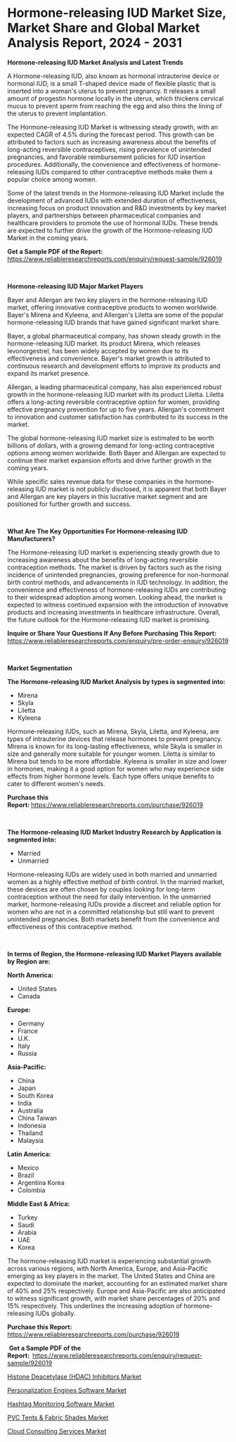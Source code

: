<p><h1>Hormone-releasing IUD Market Size, Market Share and Global Market Analysis Report, 2024 - 2031</h1></p><p><strong>Hormone-releasing IUD Market Analysis and Latest Trends</strong></p>
<p><p>A Hormone-releasing IUD, also known as hormonal intrauterine device or hormonal IUD, is a small T-shaped device made of flexible plastic that is inserted into a woman's uterus to prevent pregnancy. It releases a small amount of progestin hormone locally in the uterus, which thickens cervical mucus to prevent sperm from reaching the egg and also thins the lining of the uterus to prevent implantation.</p><p>The Hormone-releasing IUD Market is witnessing steady growth, with an expected CAGR of 4.5% during the forecast period. This growth can be attributed to factors such as increasing awareness about the benefits of long-acting reversible contraceptives, rising prevalence of unintended pregnancies, and favorable reimbursement policies for IUD insertion procedures. Additionally, the convenience and effectiveness of hormone-releasing IUDs compared to other contraceptive methods make them a popular choice among women.</p><p>Some of the latest trends in the Hormone-releasing IUD Market include the development of advanced IUDs with extended duration of effectiveness, increasing focus on product innovation and R&D investments by key market players, and partnerships between pharmaceutical companies and healthcare providers to promote the use of hormonal IUDs. These trends are expected to further drive the growth of the Hormone-releasing IUD Market in the coming years.</p></p>
<p><strong>Get a Sample PDF of the Report:&nbsp;</strong> <a href="https://www.reliableresearchreports.com/enquiry/request-sample/926019">https://www.reliableresearchreports.com/enquiry/request-sample/926019</a></p>
<p>&nbsp;</p>
<p><strong>Hormone-releasing IUD Major Market Players</strong></p>
<p><p>Bayer and Allergan are two key players in the hormone-releasing IUD market, offering innovative contraceptive products to women worldwide. Bayer's Mirena and Kyleena, and Allergan's Liletta are some of the popular hormone-releasing IUD brands that have gained significant market share.</p><p>Bayer, a global pharmaceutical company, has shown steady growth in the hormone-releasing IUD market. Its product Mirena, which releases levonorgestrel, has been widely accepted by women due to its effectiveness and convenience. Bayer's market growth is attributed to continuous research and development efforts to improve its products and expand its market presence.</p><p>Allergan, a leading pharmaceutical company, has also experienced robust growth in the hormone-releasing IUD market with its product Liletta. Liletta offers a long-acting reversible contraceptive option for women, providing effective pregnancy prevention for up to five years. Allergan's commitment to innovation and customer satisfaction has contributed to its success in the market.</p><p>The global hormone-releasing IUD market size is estimated to be worth billions of dollars, with a growing demand for long-acting contraceptive options among women worldwide. Both Bayer and Allergan are expected to continue their market expansion efforts and drive further growth in the coming years.</p><p>While specific sales revenue data for these companies in the hormone-releasing IUD market is not publicly disclosed, it is apparent that both Bayer and Allergan are key players in this lucrative market segment and are positioned for further growth and success.</p></p>
<p>&nbsp;</p>
<p><strong>What Are The Key Opportunities For Hormone-releasing IUD Manufacturers?</strong></p>
<p><p>The Hormone-releasing IUD market is experiencing steady growth due to increasing awareness about the benefits of long-acting reversible contraception methods. The market is driven by factors such as the rising incidence of unintended pregnancies, growing preference for non-hormonal birth control methods, and advancements in IUD technology. In addition, the convenience and effectiveness of hormone-releasing IUDs are contributing to their widespread adoption among women. Looking ahead, the market is expected to witness continued expansion with the introduction of innovative products and increasing investments in healthcare infrastructure. Overall, the future outlook for the Hormone-releasing IUD market is promising.</p></p>
<p><strong>Inquire or Share Your Questions If Any Before Purchasing This Report:</strong> <a href="https://www.reliableresearchreports.com/enquiry/pre-order-enquiry/926019">https://www.reliableresearchreports.com/enquiry/pre-order-enquiry/926019</a></p>
<p>&nbsp;</p>
<p><strong>Market Segmentation</strong></p>
<p><strong>The Hormone-releasing IUD Market Analysis by types is segmented into:</strong></p>
<p><ul><li>Mirena</li><li>Skyla</li><li>Liletta</li><li>Kyleena</li></ul></p>
<p><p>Hormone-releasing IUDs, such as Mirena, Skyla, Liletta, and Kyleena, are types of intrauterine devices that release hormones to prevent pregnancy. Mirena is known for its long-lasting effectiveness, while Skyla is smaller in size and generally more suitable for younger women. Liletta is similar to Mirena but tends to be more affordable. Kyleena is smaller in size and lower in hormones, making it a good option for women who may experience side effects from higher hormone levels. Each type offers unique benefits to cater to different women's needs.</p></p>
<p><strong>Purchase this Report:&nbsp;</strong><a href="https://www.reliableresearchreports.com/purchase/926019">https://www.reliableresearchreports.com/purchase/926019</a></p>
<p>&nbsp;</p>
<p><strong>The Hormone-releasing IUD Market Industry Research by Application is segmented into:</strong></p>
<p><ul><li>Married</li><li>Unmarried</li></ul></p>
<p><p>Hormone-releasing IUDs are widely used in both married and unmarried women as a highly effective method of birth control. In the married market, these devices are often chosen by couples looking for long-term contraception without the need for daily intervention. In the unmarried market, hormone-releasing IUDs provide a discreet and reliable option for women who are not in a committed relationship but still want to prevent unintended pregnancies. Both markets benefit from the convenience and effectiveness of this contraceptive method.</p></p>
<p>&nbsp;</p>
<p><strong>In terms of Region, the Hormone-releasing IUD Market Players available by Region are:</strong></p>
<p>
    <p> <strong> North America: </strong>
        <ul>
            <li>United States</li>
            <li>Canada</li>
        </ul>
        </p> 
    <p> <strong> Europe: </strong>
        <ul>
            <li>Germany</li>
            <li>France</li>
            <li>U.K.</li>
            <li>Italy</li>
            <li>Russia</li>
        </ul>
        </p> 
    <p> <strong> Asia-Pacific: </strong>
        <ul>
            <li>China</li>
            <li>Japan</li>
            <li>South Korea</li>
            <li>India</li>
            <li>Australia</li>
            <li>China Taiwan</li>
            <li>Indonesia</li>
            <li>Thailand</li>
            <li>Malaysia</li>
        </ul>
        </p> 
    <p> <strong> Latin America: </strong>
        <ul>
            <li>Mexico</li>
            <li>Brazil</li>
            <li>Argentina Korea</li>
            <li>Colombia</li>
        </ul>
        </p> 
    <p> <strong> Middle East & Africa: </strong>
        <ul>
            <li>Turkey</li>
            <li>Saudi</li>
            <li>Arabia</li>
            <li>UAE</li>
            <li>Korea</li>
        </ul>
    </p>
    </p>
<p><p>The hormone-releasing IUD market is experiencing substantial growth across various regions, with North America, Europe, and Asia-Pacific emerging as key players in the market. The United States and China are expected to dominate the market, accounting for an estimated market share of 40% and 25% respectively. Europe and Asia-Pacific are also anticipated to witness significant growth, with market share percentages of 20% and 15% respectively. This underlines the increasing adoption of hormone-releasing IUDs globally.</p></p>
<p><strong>Purchase this Report: </strong><a href="https://www.reliableresearchreports.com/purchase/926019">https://www.reliableresearchreports.com/purchase/926019</a></p>
<p>&nbsp;<strong>Get a Sample PDF of the Report:&nbsp;&nbsp;</strong><a href="https://www.reliableresearchreports.com/enquiry/request-sample/926019">https://www.reliableresearchreports.com/enquiry/request-sample/926019</a></p>
<p><strong></strong></p>
<p><p><a href="https://issuu.com/reportprime-2/docs/histone-deacetylase-hdac-inhibitors-market-size-20">Histone Deacetylase (HDAC) Inhibitors Market</a></p><p><a href="https://medium.com/@sk99912151/personalization-engines-software-market-analysis-and-sze-forecasted-for-period-from-2024-to-2031-6a6ec0c10e07">Personalization Engines Software Market</a></p><p><a href="https://medium.com/@sk99912151/hashtag-monitoring-software-nbsp-market-focuses-on-market-share-size-and-projected-forecast-till-4648f3dca486">Hashtag Monitoring Software Market</a></p><p><a href="https://issuu.com/reportprime-2/docs/pvc-tents-fabric-shades-market-size-2030.pptx">PVC Tents & Fabric Shades Market</a></p><p><a href="https://medium.com/@sk99912151/cloud-consulting-services-market-trends-and-market-analysis-forecasted-for-period-2024-2031-c3b9ad890a6b">Cloud Consulting Services Market</a></p></p>